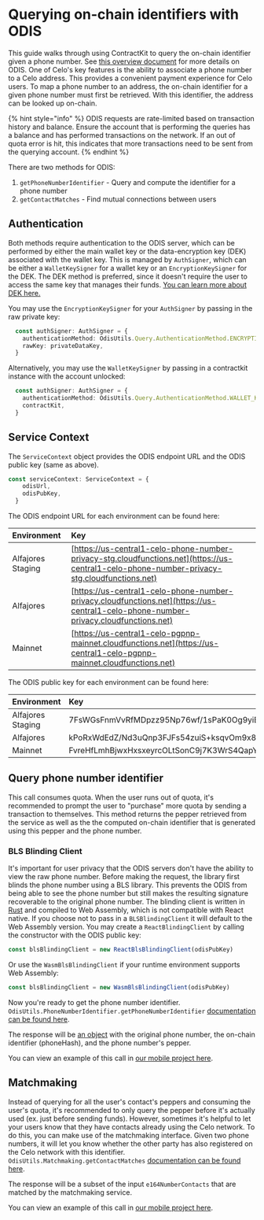 # Querying on-chain identifiers with ODIS

This guide walks through using ContractKit to query the on-chain identifier given a phone number. See [this overview document](../../celo-codebase/protocol/identity/phone-number-privacy.md) for more details on ODIS. One of Celo's key features is the ability to associate a phone number to a Celo address. This provides a convenient payment experience for Celo users. To map a phone number to an address, the on-chain identifier for a given phone number must first be retrieved. With this identifier, the address can be looked up on-chain.

{% hint style="info" %}
ODIS requests are rate-limited based on transaction history and balance. Ensure the account that is performing the queries has a balance and has performed transactions on the network. If an out of quota error is hit, this indicates that more transactions need to be sent from the querying account.
{% endhint %}

There are two methods for ODIS:

1. `getPhoneNumberIdentifier` - Query and compute the identifier for a phone number
2. `getContactMatches` - Find mutual connections between users

## Authentication

Both methods require authentication to the ODIS server, which can be performed by either the main wallet key or the data-encryption key \(DEK\) associated with the wallet key. This is managed by `AuthSigner`, which can be either a `WalletKeySigner` for a wallet key or an `EncryptionKeySigner` for the DEK. The DEK method is preferred, since it doesn't require the user to access the same key that manages their funds. [You can learn more about DEK here.](https://github.com/celo-org/celo-monorepo/tree/1192085a22ea4a2e70a94cee32bbe4723ce83184/packages/docs/developer-resources/contractkit/data-encryption-key.md)

You may use the `EncryptionKeySigner` for your `AuthSigner` by passing in the raw private key:

```typescript
  const authSigner: AuthSigner = {
    authenticationMethod: OdisUtils.Query.AuthenticationMethod.ENCRYPTION_KEY,
    rawKey: privateDataKey,
  }
```

Alternatively, you may use the `WalletKeySigner` by passing in a contractkit instance with the account unlocked:

```typescript
  const authSigner: AuthSigner = {
    authenticationMethod: OdisUtils.Query.AuthenticationMethod.WALLET_KEY,
    contractKit,
  }
```

## Service Context

The `ServiceContext` object provides the ODIS endpoint URL and the ODIS public key \(same as above\).

```typescript
const serviceContext: ServiceContext = {
    odisUrl,
    odisPubKey,
  }
```

The ODIS endpoint URL for each environment can be found here:

| Environment | Key |
| :--- | :--- |
| Alfajores Staging | [https://us-central1-celo-phone-number-privacy-stg.cloudfunctions.net](https://us-central1-celo-phone-number-privacy-stg.cloudfunctions.net) |
| Alfajores | [https://us-central1-celo-phone-number-privacy.cloudfunctions.net](https://us-central1-celo-phone-number-privacy.cloudfunctions.net) |
| Mainnet | [https://us-central1-celo-pgpnp-mainnet.cloudfunctions.net](https://us-central1-celo-pgpnp-mainnet.cloudfunctions.net) |

The ODIS public key for each environment can be found here:

| Environment | Key |
| :--- | :--- |
| Alfajores Staging | 7FsWGsFnmVvRfMDpzz95Np76wf/1sPaK0Og9yiB+P8QbjiC8FV67NBans9hzZEkBaQMhiapzgMR6CkZIZPvgwQboAxl65JWRZecGe5V3XO4sdKeNemdAZ2TzQuWkuZoA |
| Alfajores | kPoRxWdEdZ/Nd3uQnp3FJFs54zuiS+ksqvOm9x8vY6KHPG8jrfqysvIRU0wtqYsBKA7SoAsICMBv8C/Fb2ZpDOqhSqvr/sZbZoHmQfvbqrzbtDIPvUIrHgRS0ydJCMsA |
| Mainnet | FvreHfLmhBjwxHxsxeyrcOLtSonC9j7K3WrS4QapYsQH6LdaDTaNGmnlQMfFY04Bp/K4wAvqQwO9/bqPVCKf8Ze8OZo8Frmog4JY4xAiwrsqOXxug11+htjEe1pj4uMA |

## Query phone number identifier

This call consumes quota. When the user runs out of quota, it's recommended to prompt the user to "purchase" more quota by sending a transaction to themselves. This method returns the pepper retrieved from the service as well as the the computed on-chain identifier that is generated using this pepper and the phone number.

### BLS Blinding Client

It's important for user privacy that the ODIS servers don't have the ability to view the raw phone number. Before making the request, the library first blinds the phone number using a BLS library. This prevents the ODIS from being able to see the phone number but still makes the resulting signature recoverable to the original phone number. The blinding client is written in [Rust](https://github.com/celo-org/celo-threshold-bls-rs) and compiled to Web Assembly, which is not compatible with React native. If you choose not to pass in a `BLSBlindingClient` it will default to the Web Assembly version. You may create a `ReactBlindingClient` by calling the constructor with the ODIS public key:

```typescript
const blsBlindingClient = new ReactBlsBlindingClient(odisPubKey)
```

Or use the `WasmBlsBlindingClient` if your runtime environment supports Web Assembly:

```typescript
const blsBlindingClient = new WasmBlsBlindingClient(odisPubKey)
```

Now you're ready to get the phone number identifier. `OdisUtils.PhoneNumberIdentifier.getPhoneNumberIdentifier` [documentation can be found here]().

The response will be [an object]() with the original phone number, the on-chain identifier \(phoneHash\), and the phone number's pepper.

You can view an example of this call in [our mobile project here](https://github.com/celo-org/celo-monorepo/blob/master/packages/mobile/src/identity/privateHashing.ts).

## Matchmaking

Instead of querying for all the user's contact's peppers and consuming the user's quota, it's recommended to only query the pepper before it's actually used \(ex. just before sending funds\). However, sometimes it's helpful to let your users know that they have contacts already using the Celo network. To do this, you can make use of the matchmaking interface. Given two phone numbers, it will let you know whether the other party has also registered on the Celo network with this identifier. `OdisUtils.Matchmaking.getContactMatches` [documentation can be found here]().

The response will be a subset of the input `e164NumberContacts` that are matched by the matchmaking service.

You can view an example of this call in [our mobile project here](https://github.com/celo-org/celo-monorepo/blob/master/packages/mobile/src/identity/matchmaking.ts).


